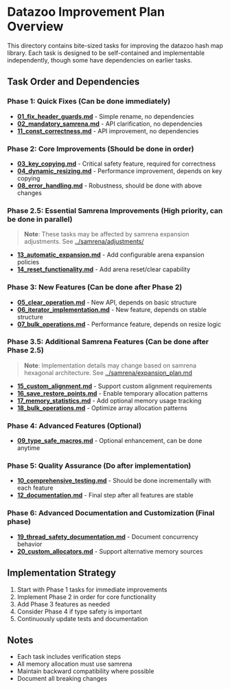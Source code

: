 # Datazoo Improvement Plan Overview

This directory contains bite-sized tasks for improving the datazoo hash map library. Each task is designed to be self-contained and implementable independently, though some have dependencies on earlier tasks.

## Task Order and Dependencies

### Phase 1: Quick Fixes (Can be done immediately)
- **[01_fix_header_guards.md](tasks/01_fix_header_guards.md)** - Simple rename, no dependencies
- **[02_mandatory_samrena.md](tasks/02_mandatory_samrena.md)** - API clarification, no dependencies
- **[11_const_correctness.md](tasks/11_const_correctness.md)** - API improvement, no dependencies

### Phase 2: Core Improvements (Should be done in order)
- **[03_key_copying.md](tasks/03_key_copying.md)** - Critical safety feature, required for correctness
- **[04_dynamic_resizing.md](tasks/04_dynamic_resizing.md)** - Performance improvement, depends on key copying
- **[08_error_handling.md](tasks/08_error_handling.md)** - Robustness, should be done with above changes

### Phase 2.5: Essential Samrena Improvements (High priority, can be done in parallel)
> **Note**: These tasks may be affected by samrena expansion adjustments. See [../samrena/adjustments/](../samrena/adjustments/)
- **[13_automatic_expansion.md](tasks/13_automatic_expansion.md)** - Add configurable arena expansion policies
- **[14_reset_functionality.md](tasks/14_reset_functionality.md)** - Add arena reset/clear capability

### Phase 3: New Features (Can be done after Phase 2)
- **[05_clear_operation.md](tasks/05_clear_operation.md)** - New API, depends on basic structure
- **[06_iterator_implementation.md](tasks/06_iterator_implementation.md)** - New feature, depends on stable structure
- **[07_bulk_operations.md](tasks/07_bulk_operations.md)** - Performance feature, depends on resize logic

### Phase 3.5: Additional Samrena Features (Can be done after Phase 2.5)
> **Note**: Implementation details may change based on samrena hexagonal architecture. See [../samrena/expansion_plan.md](../samrena/expansion_plan.md)
- **[15_custom_alignment.md](tasks/15_custom_alignment.md)** - Support custom alignment requirements
- **[16_save_restore_points.md](tasks/16_save_restore_points.md)** - Enable temporary allocation patterns
- **[17_memory_statistics.md](tasks/17_memory_statistics.md)** - Add optional memory usage tracking
- **[18_bulk_operations.md](tasks/18_bulk_operations.md)** - Optimize array allocation patterns

### Phase 4: Advanced Features (Optional)
- **[09_type_safe_macros.md](tasks/09_type_safe_macros.md)** - Optional enhancement, can be done anytime

### Phase 5: Quality Assurance (Do after implementation)
- **[10_comprehensive_testing.md](tasks/10_comprehensive_testing.md)** - Should be done incrementally with each feature
- **[12_documentation.md](tasks/12_documentation.md)** - Final step after all features are stable

### Phase 6: Advanced Documentation and Customization (Final phase)
- **[19_thread_safety_documentation.md](tasks/19_thread_safety_documentation.md)** - Document concurrency behavior
- **[20_custom_allocators.md](tasks/20_custom_allocators.md)** - Support alternative memory sources

## Implementation Strategy

1. Start with Phase 1 tasks for immediate improvements
2. Implement Phase 2 in order for core functionality
3. Add Phase 3 features as needed
4. Consider Phase 4 if type safety is important
5. Continuously update tests and documentation

## Notes
- Each task includes verification steps
- All memory allocation must use samrena
- Maintain backward compatibility where possible
- Document all breaking changes